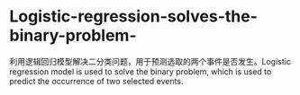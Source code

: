 # Logistic-regression-solves-the-binary-problem-
利用逻辑回归模型解决二分类问题，用于预测选取的两个事件是否发生。Logistic regression model is used to solve the binary problem, which is used to predict the occurrence of two selected events.

